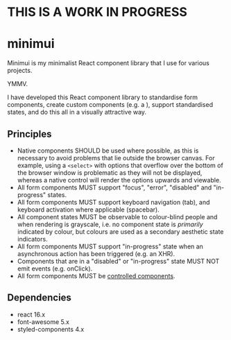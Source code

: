# THIS IS A WORK IN PROGRESS

# minimui

Minimui is my minimalist React component library that I use for various projects.

YMMV.

I have developed this React component library to standardise form components, create custom components (e.g. a <Switch />), support standardised states, and do this all in a visually attractive way.

## Principles

- Native components SHOULD be used where possible, as this is necessary to avoid problems that lie outside the browser canvas. For example, using a ```<select>``` with options that overflow over the bottom of the browser window is problematic as they will not be displayed, whereas a native control will render the options upwards and viewable.
- All form components MUST support "focus", "error", "disabled" and "in-progress" states.
- All form components MUST support keyboard navigation (tab), and keyboard activation where applicable (spacebar).
- All component states MUST be observable to colour-blind people and when rendering is grayscale, i.e. no component state is *primarily* indicated by colour, but colours are used as a secondary aesthetic state indicators.
- All form components MUST support "in-progress" state when an asynchronous action has been triggered (e.g. an XHR).
- Components that are in a "disabled" or "in-progress" state MUST NOT emit events (e.g. onClick).
- All form components MUST be [controlled components](https://reactjs.org/docs/uncontrolled-components.html).

## Dependencies

- react 16.x
- font-awesome 5.x
- styled-components 4.x
